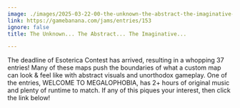 ```yaml
---
image: ./images/2025-03-22-00-the-unknown-the-abstract-the-imaginative-.png
link: https://gamebanana.com/jams/entries/153
ignore: false
title: The Unknown... The Abstract... The Imaginative...

---
```


The deadline of Esoterica Contest has arrived, resulting in a whopping 37 entries! Many of these maps push the boundaries of what a custom map can look & feel like with abstract visuals and unorthodox gameplay. One of the entries, WELCOME TO MEGALOPHOBIA, has 2+ hours of original music and plenty of runtime to match. If any of this piques your interest, then click the link below!